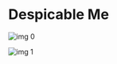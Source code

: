 # Despicable Me

![img 0](https://i.imgur.com/zgE3XNs.jpg)

![img 1](https://i.imgur.com/Q9TMlgp.jpg)

